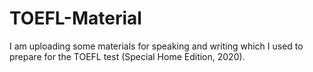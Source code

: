 # TOEFL-Material
I am uploading some materials for speaking and writing which I used to prepare for the TOEFL test (Special Home Edition, 2020).
